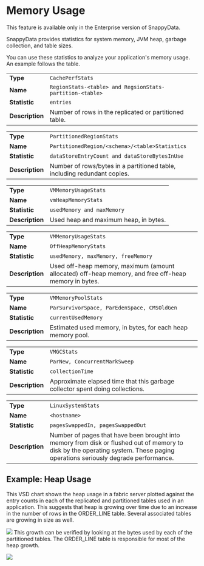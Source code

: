 #  Memory Usage

<ent>This feature is available only in the Enterprise version of SnappyData. </br></ent> 

SnappyData provides statistics for system memory, JVM heap, garbage collection, and table sizes.

You can use these statistics to analyze your application's memory usage. An example follows the table.

|                 |                                                                                                         |
|-----------------|---------------------------------------------------------------------------------------------------------|
| **Type**        | `CachePerfStats`                                                     |
| **Name**        | `RegionStats-<table> and RegsionStats-partition-<table>` |
| **Statistic**   | `entries`                                                            |
| **Description** | Number of rows in the replicated or partitioned table.                                                  |

|                 |                                                                                               |
|-----------------|-----------------------------------------------------------------------------------------------|
| **Type**        | `PartitionedRegionStats`                                   |
| **Name**        | `PartitionedRegion/<schema>/<table>Statistics` |
| **Statistic**   | `dataStoreEntryCount and dataStoreBytesInUse`              |
| **Description** | Number of rows/bytes in a partitioned table, including redundant copies.                      |

|                 |                                                               |
|-----------------|---------------------------------------------------------------|
| **Type**        | `VMMemoryUsageStats`       |
| **Name**        | `vmHeapMemoryStats`        |
| **Statistic**   | `usedMemory and maxMemory` |
| **Description** | Used heap and maximum heap, in bytes.                         |

|                 |                                                                                                      |
|-----------------|------------------------------------------------------------------------------------------------------|
| **Type**        | `VMMemoryUsageStats`                                              |
| **Name**        | `OffHeapMemoryStats`                                              |
| **Statistic**   | `usedMemory, maxMemory, freeMemory`                               |
| **Description** | Used off-heap memory, maximum (amount allocated) off-heap memory, and free off-heap memory in bytes. |

|                 |                                                                                |
|-----------------|--------------------------------------------------------------------------------|
| **Type**        | `VMMemoryPoolStats`                         |
| **Name**        | `ParSurvivorSpace, ParEdenSpace, CMSOldGen` |
| **Statistic**   | `currentUsedMemory`                         |
| **Description** | Estimated used memory, in bytes, for each heap memory pool.                    |

|                 |                                                                               |
|-----------------|-------------------------------------------------------------------------------|
| **Type**        | `VMGCStats`                                |
| **Name**        | `ParNew, ConcurrentMarkSweep`              |
| **Statistic**   | `collectionTime`                           |
| **Description** | Approximate elapsed time that this garbage collector spent doing collections. |

|                 |                                                                                                                                                                               |
|-----------------|-------------------------------------------------------------------------------------------------------------------------------------------------------------------------------|
| **Type**        | `LinuxSystemStats`                                                                                                                         |
| **Name**        | `<hostname>`                                                                                                                         |
| **Statistic**   | `pagesSwappedIn, pagesSwappedOut`                                                                                                          |
| **Description** | Number of pages that have been brought into memory from disk or flushed out of memory to disk by the operating system. These paging operations seriously degrade performance. |

<a id="example-heapusage"></a>
## Example: Heap Usage

This VSD chart shows the heap usage in a fabric server plotted against the entry counts in each of the replicated and partitioned tables used in an application. This suggests that heap is growing over time due to an increase in the number of rows in the ORDER\_LINE table. Several associated tables are growing in size as well.

![](../Images/vsd/vsd_memory.png)
This growth can be verified by looking at the bytes used by each of the partitioned tables. The ORDER\_LINE table is responsible for most of the heap growth.

![](../Images/vsd/vsd_memory_2.png)
